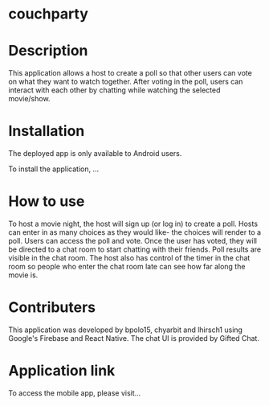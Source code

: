 # couchparty

# Description
This application allows a host to create a poll so that other users can vote on what they want to watch together.  After voting in the poll, users can interact with each other by chatting while watching the selected movie/show.   

# Installation
The deployed app is only available to Android users.  

To install the application, ...

# How to use
To host a movie night, the host will sign up (or log in) to create a poll.  Hosts can enter in as many choices as they would like- the choices will render to a poll.  Users can access the poll and vote.  Once the user has voted, they will be directed to a chat room to start chatting with their friends.  Poll results are visible in the chat room.  The host also has control of the timer in the chat room so people who enter the chat room late can see how far along the movie is.  

# Contributers
This application was developed by bpolo15, chyarbit and lhirsch1 using Google's Firebase and React Native.  The chat UI is provided by Gifted Chat.  

# Application link
To access the mobile app, please visit... 
